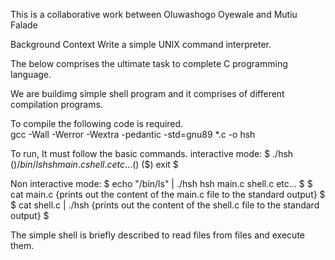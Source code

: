 This is a collaborative work between Oluwashogo Oyewale and Mutiu Falade


Background Context
Write a simple UNIX command interpreter.

The below comprises the ultimate task to complete C programming language.

We are buildimg simple shell program and it comprises of different compilation programs.

To compile the following code is required.   
gcc -Wall -Werror -Wextra -pedantic -std=gnu89 *.c -o hsh

To run, It must follow the basic commands.
interactive mode:
$ ./hsh
($) /bin/ls
hsh main.c shell.c etc...
($)
($) exit
$

Non interactive mode:
$ echo "/bin/ls" | ./hsh
hsh main.c shell.c etc...
$
$ cat main.c
{prints out the content of the main.c file to the standard output}
$
$ cat shell.c | ./hsh
{prints out the content of the shell.c file to the standard output}
$

The simple shell is briefly described to read files from files and execute them.